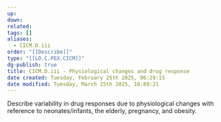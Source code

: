 ```yaml
---
up: 
down: 
related: 
tags: []
aliases:
  - CICM.D.iii
order: "[[Describe]]"
type: "[[LO.C.PEX.CICM]]"
dg-publish: true
title: CICM.D.iii - Physiological changes and drug response
date created: Tuesday, February 25th 2025, 06:29:15
date modified: Tuesday, March 25th 2025, 16:09:21
---
```


Describe variability in drug responses due to physiological changes with reference to neonates/infants, the elderly, pregnancy, and obesity.
